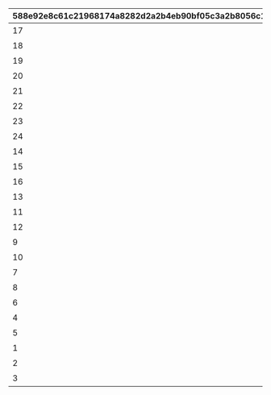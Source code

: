 |588e92e8c61c21968174a8282d2a2b4eb90bf05c3a2b8056c160b38dadf5a9a5|9dee38fdf48f5249e3d1ce44dec877f639b5b35ccde1cdbae15dd00c0a857738|9de89fd8c25a69dfe97a34efbae896575abce859f505c946889c737cc16692ad|beccbc195595e6c31857c3722214462a2cb1364adeceaf40e40f0e6e7908b794|94b20db7596f1e4a3a951775a295e2f85d006d16e944ce1d1fac09efeb87d24c|
| --- | --- | --- | --- | --- |
|17|2019-05-17 15:00:00||ピンク|1|
|18|2019-05-17 15:00:00||レッド|2|
|19|2019-05-17 15:00:00||イエロー|3|
|20|2019-05-17 15:00:00||グリーン|4|
|21|2019-05-17 15:00:00||ライトブルー|5|
|22|2019-05-17 15:00:00||ブルー|6|
|23|2019-05-17 15:00:00||パープル|7|
|24|2019-05-17 15:00:00||グレー|8|
|14|2019-06-30 12:00:00||サマービーチの朝日|9|
|15|2019-06-30 12:00:00||サマービーチの夕日|10|
|16|2019-06-30 12:00:00||サマービーチの星空|11|
|13|2019-08-08 18:00:00||海中の背景|12|
|11|2019-10-02 12:00:00||ハロウィンの昼|13|
|12|2019-10-02 12:00:00||ハロウィンの夜|14|
|9|2019-10-15 12:00:00||きのこと秋の渓谷|15|
|10|2019-10-15 12:00:00||きのこと小川|16|
|7|2019-12-11 12:00:00||クリスマスの昼|17|
|8|2019-12-11 12:00:00||クリスマスの夜|18|
|6|2019-12-30 15:00:00||初日の出|19|
|4|2020-05-31 12:00:00||不思議の国のお城|20|
|5|2020-05-31 12:00:00||不思議の国の平原|21|
|1|2020-06-30 12:00:00||天の川|22|
|2|2020-06-30 12:00:00||願い竹の村の昼|23|
|3|2020-06-30 12:00:00||願い竹の村の夜|24|